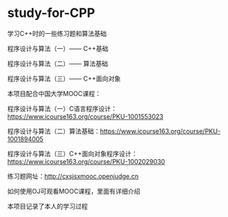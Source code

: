 # study-for-CPP
学习C++时的一些练习题和算法基础

程序设计与算法（一）—— C++基础

程序设计与算法（二）—— 算法基础

程序设计与算法（三）—— C++面向对象

本项目配合中国大学MOOC课程：

程序设计与算法（一）C语言程序设计：https://www.icourse163.org/course/PKU-1001553023

程序设计与算法（二）算法基础：https://www.icourse163.org/course/PKU-1001894005

程序设计与算法（三）C++面向对象程序设计：https://www.icourse163.org/course/PKU-1002029030

练习题网址：http://cxsjsxmooc.openjudge.cn

如何使用OJ可观看MOOC课程，里面有详细介绍

本项目记录了本人的学习过程
